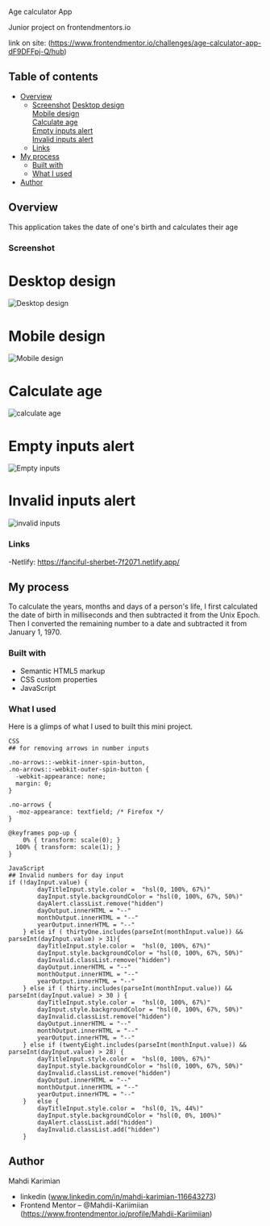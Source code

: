 Age calculator App

Junior project on frontendmentors.io

link on site: (https://www.frontendmentor.io/challenges/age-calculator-app-dF9DFFpj-Q/hub)

## Table of contents

- [Overview](#overview)
  - [Screenshot](#screenshot)
      [Desktop design](#Desktop-design)   
      [Mobile design](#Mobile-design)   
      [Calculate age](#Calculate-age)   
      [Empty inputs alert](#Empty-inputs-alert)   
      [Invalid inputs alert ](#Invalid-inputs-alert )   
  - [Links](#links)
- [My process](#my-process)
  - [Built with](#built-with)
  - [What I used](#what-i-learned)
- [Author](#author)

## Overview
This application takes the date of  one's birth and calculates their age

### Screenshot
# Desktop design 
![Desktop design](https://github.com/Mahdii-Kariimiian/age-calculator-app-main/assets/134393975/04e1fd11-2bf7-472c-a5fa-8a45bcd30c18)
# Mobile design
![Mobile design](https://github.com/Mahdii-Kariimiian/age-calculator-app-main/assets/134393975/87c89bb4-b42e-4d3b-baf8-df11deb282a3)
# Calculate age 
![calculate age](https://github.com/Mahdii-Kariimiian/age-calculator-app-main/assets/134393975/755c745c-ee7e-4e5a-86ab-7eddbbf528a5)
# Empty inputs alert
![Empty inputs](https://github.com/Mahdii-Kariimiian/age-calculator-app-main/assets/134393975/c01ade28-fdd3-4580-8094-9fbd90221860)
# Invalid inputs alert 
 ![invalid inputs](https://github.com/Mahdii-Kariimiian/age-calculator-app-main/assets/134393975/f1506a8f-790c-4310-986b-5c5cdd8b2d14)


### Links
-Netlify: https://fanciful-sherbet-7f2071.netlify.app/

## My process
To calculate the years, months and days of a person's life, I first calculated the date of birth in milliseconds and then subtracted it from the Unix Epoch. Then I converted the remaining number to a date and subtracted it from January 1, 1970. 

### Built with

- Semantic HTML5 markup
- CSS custom properties
- JavaScript

### What I used

Here is a glimps of what I used to built this mini project.
````
CSS
## for removing arrows in number inputs 

.no-arrows::-webkit-inner-spin-button,
.no-arrows::-webkit-outer-spin-button {
  -webkit-appearance: none;
  margin: 0;
}

.no-arrows {
  -moz-appearance: textfield; /* Firefox */
}

@keyframes pop-up {
    0% { transform: scale(0); }
  100% { transform: scale(1); }
}

JavaScript
## Invalid numbers for day input
if (!dayInput.value) {
        dayTitleInput.style.color =  "hsl(0, 100%, 67%)"
        dayInput.style.backgroundColor = "hsl(0, 100%, 67%, 50%)"
        dayAlert.classList.remove("hidden")
        dayOutput.innerHTML = "--"
        monthOutput.innerHTML = "--"
        yearOutput.innerHTML = "--"
    } else if ( thirtyOne.includes(parseInt(monthInput.value)) && parseInt(dayInput.value) > 31){
        dayTitleInput.style.color =  "hsl(0, 100%, 67%)"
        dayInput.style.backgroundColor = "hsl(0, 100%, 67%, 50%)"
        dayInvalid.classList.remove("hidden")
        dayOutput.innerHTML = "--"
        monthOutput.innerHTML = "--"
        yearOutput.innerHTML = "--"
    } else if ( thirty.includes(parseInt(monthInput.value)) && parseInt(dayInput.value) > 30 ) {
        dayTitleInput.style.color =  "hsl(0, 100%, 67%)"
        dayInput.style.backgroundColor = "hsl(0, 100%, 67%, 50%)"
        dayInvalid.classList.remove("hidden")
        dayOutput.innerHTML = "--"
        monthOutput.innerHTML = "--"
        yearOutput.innerHTML = "--"
    } else if (twentyEight.includes(parseInt(monthInput.value)) && parseInt(dayInput.value) > 28) {
        dayTitleInput.style.color =  "hsl(0, 100%, 67%)"
        dayInput.style.backgroundColor = "hsl(0, 100%, 67%, 50%)"
        dayInvalid.classList.remove("hidden")
        dayOutput.innerHTML = "--"
        monthOutput.innerHTML = "--"
        yearOutput.innerHTML = "--"
    }   else {
        dayTitleInput.style.color =  "hsl(0, 1%, 44%)"
        dayInput.style.backgroundColor = "hsl(0, 0%, 100%)"
        dayAlert.classList.add("hidden")
        dayInvalid.classList.add("hidden")
    }

````
## Author
Mahdi Karimian
- linkedin (www.linkedin.com/in/mahdi-karimian-116643273)
- Frontend Mentor – @Mahdii-Kariimiian (https://www.frontendmentor.io/profile/Mahdii-Kariimiian)


